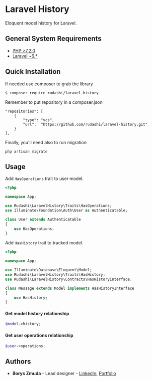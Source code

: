 Laravel History
================
Eloquent model history for Laravel.

General System Requirements
-------------
- [PHP >7.2.0](http://php.net/)
- [Laravel ~6.*](https://github.com/laravel/framework)


Quick Installation
-------------
If needed use composer to grab the library

```
$ composer require rudashi/laravel-history
```

Remember to put repository in a composer.json

```
"repositories": [
    {
        "type": "vcs",
        "url":  "https://github.com/rudashi/laravel-history.git"
    }
],
```

Finally, you'll need also to run migration
```
php artisan migrate
```

Usage
-------------
Add `HasOperations` trait to user model.

```php
<?php

namespace App;

use Rudashi\LaravelHistory\Traits\HasOperations;
use Illuminate\Foundation\Auth\User as Authenticatable;

class User extends Authenticatable
{
    use HasOperations;
}
```

Add `HasHistory` trait to tracked model.

```php
<?php

namespace App;

use Illuminate\Database\Eloquent\Model;
use Rudashi\LaravelHistory\Traits\HasHistory;
use Rudashi\LaravelHistory\Contracts\HasHistoryInterface;

class Message extends Model implements HasHistoryInterface
{
    use HasHistory;
}
```

#### Get model history relationship

```php
$model->history;
```

#### Get user operations relationship

```php
$user->operations;
```

Authors
-------------
* **Borys Zmuda** - Lead designer - [LinkedIn](https://www.linkedin.com/in/boryszmuda/), [Portfolio](https://rudashi.github.io/)